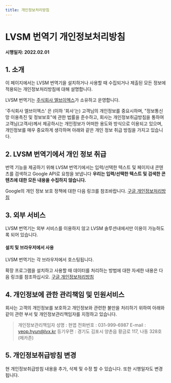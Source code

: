 ```yaml
---
title: 개인정보처리방침
---
```


# LVSM 번역기 개인정보처리방침

**시행일자: 2022.02.01**

## 1. 소개

이 페이지에서는 LVSM 번역기을 설치하거나 사용할 때 수집되거나 제출된 모든 정보에 적용되는 개인정보처리방침에 대해 설명합니다.

LVSM 번역기는 [주식회사 엘브이엑스](https://lvsm.kr)가 소유하고 운영합니다.

'주식회사 엘브이엑스' 은 (이하 '회사'는) 고객님의 개인정보를 중요시하며, "정보통신망 이용촉진 및 정보보호"에 관한 법률을 준수하고,
회사는 개인정보취급방침을 통하여 고객님(고객사)께서 제공하시는 개인정보가 어떠한 용도와 방식으로 이용되고 있으며,
개인정보를 매우 중요하게 생각하며 아래와 같은 개인 정보 취급 방침을 가지고 있습니다.

## 2. LVSM 번역기에서 개인 정보 취급

번역 기능을 제공하기 위해 LVSM 번역기에서는 입력/선택한 텍스트 및 페이지내 콘텐츠를 검색하고 Google API로 요청을 보냅니다
**우리는 입력/선택한 텍스트 및 검색한 콘텐츠에 대한 모든 내용을 수집하지 않습니다.**

Google의 개인 정보 보호 정책에 대한 다음 링크를 참조바랍니다.
[구글 개인정보처리방침](https://policies.google.com/privacy)

## 3. 외부 서비스

LVSM 번역기는 외부 서비스를 이용하지 않고 LVSM 솔루션내에서만 이용이 가능하도록 되어 있습니다.

#### 설치 및 브라우저에서 사용

LVSM 번역기는 각 브라우저에서 호스팅됩니다.

확장 프로그램을 설치하고 사용할 때 데이터를 처리하는 방법에 대한 자세한 내용은 다음 링크를 참조하십시오.
[구글 개인정보처리방침](https://policies.google.com/privacy)

## 4. 개인정보에 관한 관리책임 및 민원서비스

회사는 고객의 개인정보를 보호하고 개인정보와 관련한 불만을 처리하기 위하여 아래와 같이 관련 부서 및 개인정보관리책임자를 지정하고 있습니다.

> 개인정보관리책임자 성명 : 현엽
> 전화번호 : 031-999-6987
> E-mail : yeop.hyun@lvx.kr
> 등기우편 : 경기도 김포시 양촌읍 황금로 117, 나동 328호(메카존)

## 5. 개인정보취급방침 변경

현 개인정보취급방침 내용을 추가, 삭제 및 수정 할 수 있습니다. 또한 시행일자도 변경됩니다.
